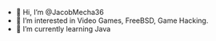 - 👋 Hi, I’m @JacobMecha36
- 👀 I’m interested in Video Games, FreeBSD, Game Hacking.
- 🌱 I’m currently learning Java

<!---
JacobMecha36/JacobMecha36 is a ✨ special ✨ repository because its `README.md` (this file) appears on your GitHub profile.
You can click the Preview link to take a look at your changes.
--->
